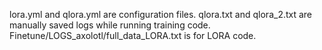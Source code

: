 lora.yml and qlora.yml are configuration files. 
qlora.txt and qlora_2.txt are manually saved logs while running training code. 
Finetune/LOGS_axolotl/full_data_LORA.txt is for LORA code.
